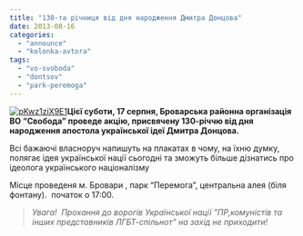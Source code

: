 ```yaml
---
title: "130-та річниця від дня народження Дмитра Донцова"
date: 2013-08-16
categories: 
  - "announce"
  - "kolonka-avtora"
tags: 
  - "vo-svoboda"
  - "dontsov"
  - "park-peremoga"
---
```


[![pKwz1ziX9E1](https://mpz.brovary.org/wp-content/uploads/2013/08/pKwz1ziX9E1.jpg)](https://mpz.brovary.org/wp-content/uploads/2013/08/pKwz1ziX9E1.jpg)**Цієї суботи, 17 серпня, Броварська районна організація ВО “Свобода” проведе акцію, присвячену 130-річчю від дня народження апостола української ідеї Дмитра Донцова.**

Всі бажаючі власноруч напишуть на плакатах в чому, на їхню думку, полягає ідея української нації сьогодні та зможуть більше дізнатись про ідеолога українського націоналізму

Місце проведеня м. Бровари , парк “Перемога”, центральна алея (біля фонтану).  початок о 17:00.

> _Увага!  Прохання до ворогів Української нації "ПР,комуністів та інших представників ЛГБТ-спільнот" на захід не приходити!_
